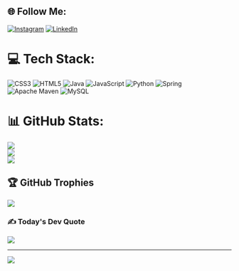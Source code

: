 
## 🌐 Follow Me:
[![Instagram](https://img.shields.io/badge/Instagram-%23E4405F.svg?logo=Instagram&logoColor=white)](https://instagram.com/_venom_22299) [![LinkedIn](https://img.shields.io/badge/LinkedIn-%230077B5.svg?logo=linkedin&logoColor=white)](https://www.linkedin.com/in/bhushan-pawase-184b89143/) 

# 💻 Tech Stack:
![CSS3](https://img.shields.io/badge/css3-%231572B6.svg?style=for-the-badge&logo=css3&logoColor=white) ![HTML5](https://img.shields.io/badge/html5-%23E34F26.svg?style=for-the-badge&logo=html5&logoColor=white) ![Java](https://img.shields.io/badge/java-%23ED8B00.svg?style=for-the-badge&logo=java&logoColor=white) ![JavaScript](https://img.shields.io/badge/javascript-%23323330.svg?style=for-the-badge&logo=javascript&logoColor=%23F7DF1E) ![Python](https://img.shields.io/badge/python-3670A0?style=for-the-badge&logo=python&logoColor=ffdd54) ![Spring](https://img.shields.io/badge/spring-%236DB33F.svg?style=for-the-badge&logo=spring&logoColor=white) ![Apache Maven](https://img.shields.io/badge/Apache%20Maven-C71A36?style=for-the-badge&logo=Apache%20Maven&logoColor=white) ![MySQL](https://img.shields.io/badge/mysql-%2300f.svg?style=for-the-badge&logo=mysql&logoColor=white)
# 📊 GitHub Stats:
![](https://github-readme-stats.vercel.app/api?username=PawaseBB&theme=dark&hide_border=false&include_all_commits=false&count_private=false)<br/>
![](https://github-readme-streak-stats.herokuapp.com/?user=PawaseBB&theme=dark&hide_border=false)<br/>
![](https://github-readme-stats.vercel.app/api/top-langs/?username=PawaseBB&theme=dark&hide_border=false&include_all_commits=false&count_private=false&layout=compact)

## 🏆 GitHub Trophies
![](https://github-profile-trophy.vercel.app/?username=PawaseBB&theme=radical&no-frame=false&no-bg=true&margin-w=4)

### ✍️ Today's Dev Quote
![](https://quotes-github-readme.vercel.app/api?type=horizontal&theme=dark)

---
[![](https://visitcount.itsvg.in/api?id=PawaseBB&icon=0&color=4)](https://visitcount.itsvg.in)

<!-- Proudly created with GPRM ( https://gprm.itsvg.in ) -->
